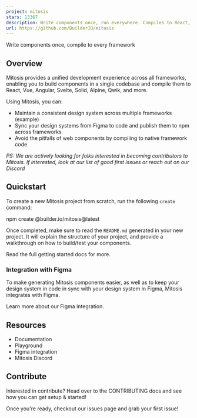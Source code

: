 ```yaml
---
project: mitosis
stars: 13367
description: Write components once, run everywhere. Compiles to React, Vue, Qwik, Solid, Angular, Svelte, and more. 
url: https://github.com/BuilderIO/mitosis
---
```


  
  

Write components once, compile to every framework

  

Overview
--------

Mitosis provides a unified development experience across all frameworks, enabling you to build components in a single codebase and compile them to React, Vue, Angular, Svelte, Solid, Alpine, Qwik, and more.

Using Mitosis, you can:

-   Maintain a consistent design system across multiple frameworks (example)
-   Sync your design systems from Figma to code and publish them to npm across frameworks
-   Avoid the pitfalls of web components by compiling to native framework code

_PS: We are actively looking for folks interested in becoming contributors to Mitosis. If interested, look at our list of good first issues or reach out on our Discord_

Quickstart
----------

To create a new Mitosis project from scratch, run the following `create` command:

npm create @builder.io/mitosis@latest

Once completed, make sure to read the `README.md` generated in your new project. It will explain the structure of your project, and provide a walkthrough on how to build/test your components.

Read the full getting started docs for more.

### Integration with Figma

To make generating Mitosis components easier, as well as to keep your design system in code in sync with your design system in Figma, Mitosis integrates with Figma.

Learn more about our Figma integration.

Resources
---------

-   Documentation
-   Playground
-   Figma integration
-   Mitosis Discord

Contribute
----------

Interested in contribute? Head over to the CONTRIBUTING docs and see how you can get setup & started!

Once you're ready, checkout our issues page and grab your first issue!
